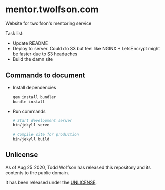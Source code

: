 # mentor.twolfson.com
Website for twolfson's mentoring service

Task list:
- Update README
- Deploy to server. Could do S3 but feel like NGINX + LetsEncrypt might be faster due to S3 headaches
- Build the damn site

## Commands to document
- Install dependencies
  ```bash
  gem install bundler
  bundle install
  ```
- Run commands
  ```bash
  # Start development server
  bin/jekyll serve

  # Compile site for production
  bin/jekyll build
  ```

## Unlicense
As of Aug 25 2020, Todd Wolfson has released this repository and its contents to the public domain.

It has been released under the [UNLICENSE][].

[UNLICENSE]: UNLICENSE
